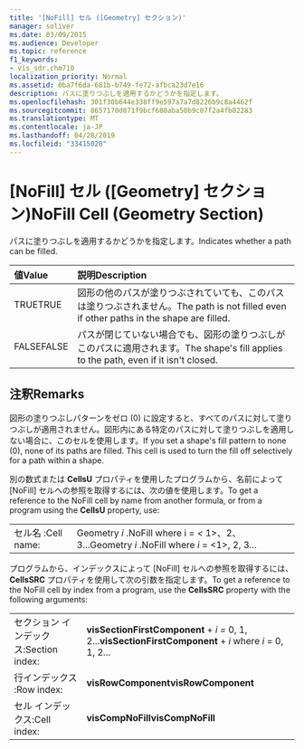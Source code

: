 ```yaml
---
title: '[NoFill] セル ([Geometry] セクション)'
manager: soliver
ms.date: 03/09/2015
ms.audience: Developer
ms.topic: reference
f1_keywords:
- vis_sdr.chm710
localization_priority: Normal
ms.assetid: 0ba7f6da-681b-b749-fe72-afbca23d7e16
description: パスに塗りつぶしを適用するかどうかを指定します。
ms.openlocfilehash: 301f30b644e338ff9e597a7a7d8226b9c8a4462f
ms.sourcegitcommit: 8657170d071f9bcf680aba50b9c07f2a4fb82283
ms.translationtype: MT
ms.contentlocale: ja-JP
ms.lasthandoff: 04/28/2019
ms.locfileid: "33415020"
---
```

# <a name="nofill-cell-geometry-section"></a><span data-ttu-id="8a307-103">[NoFill] セル ([Geometry] セクション)</span><span class="sxs-lookup"><span data-stu-id="8a307-103">NoFill Cell (Geometry Section)</span></span>

<span data-ttu-id="8a307-104">パスに塗りつぶしを適用するかどうかを指定します。</span><span class="sxs-lookup"><span data-stu-id="8a307-104">Indicates whether a path can be filled.</span></span>
  
|<span data-ttu-id="8a307-105">**値**</span><span class="sxs-lookup"><span data-stu-id="8a307-105">**Value**</span></span>|<span data-ttu-id="8a307-106">**説明**</span><span class="sxs-lookup"><span data-stu-id="8a307-106">**Description**</span></span>|
|:-----|:-----|
| <span data-ttu-id="8a307-107">TRUE</span><span class="sxs-lookup"><span data-stu-id="8a307-107">TRUE</span></span>  <br/> | <span data-ttu-id="8a307-108">図形の他のパスが塗りつぶされていても、このパスは塗りつぶされません。</span><span class="sxs-lookup"><span data-stu-id="8a307-108">The path is not filled even if other paths in the shape are filled.</span></span>  <br/> |
| <span data-ttu-id="8a307-109">FALSE</span><span class="sxs-lookup"><span data-stu-id="8a307-109">FALSE</span></span>  <br/> | <span data-ttu-id="8a307-110">パスが閉じていない場合でも、図形の塗りつぶしがこのパスに適用されます。</span><span class="sxs-lookup"><span data-stu-id="8a307-110">The shape's fill applies to the path, even if it isn't closed.</span></span>  <br/> |
   
## <a name="remarks"></a><span data-ttu-id="8a307-111">注釈</span><span class="sxs-lookup"><span data-stu-id="8a307-111">Remarks</span></span>

<span data-ttu-id="8a307-p101">図形の塗りつぶしパターンをゼロ (0) に設定すると、すべてのパスに対して塗りつぶしが適用されません。図形内にある特定のパスに対して塗りつぶしを適用しない場合に、このセルを使用します。</span><span class="sxs-lookup"><span data-stu-id="8a307-p101">If you set a shape's fill pattern to none (0), none of its paths are filled. This cell is used to turn the fill off selectively for a path within a shape.</span></span>
  
<span data-ttu-id="8a307-114">別の数式または **CellsU** プロパティを使用したプログラムから、名前によって [NoFill] セルへの参照を取得するには、次の値を使用します。</span><span class="sxs-lookup"><span data-stu-id="8a307-114">To get a reference to the NoFill cell by name from another formula, or from a program using the **CellsU** property, use:</span></span> 
  
|||
|:-----|:-----|
| <span data-ttu-id="8a307-115">セル名 :</span><span class="sxs-lookup"><span data-stu-id="8a307-115">Cell name:</span></span>  <br/> | <span data-ttu-id="8a307-116">Geometry  *i*  .NoFill where i =  *<*  1>、2、3...</span><span class="sxs-lookup"><span data-stu-id="8a307-116">Geometry  *i*  .NoFill            where  *i*  = <1>, 2, 3...</span></span>  <br/> |
   
<span data-ttu-id="8a307-117">プログラムから、インデックスによって [NoFill] セルへの参照を取得するには、**CellsSRC** プロパティを使用して次の引数を指定します。</span><span class="sxs-lookup"><span data-stu-id="8a307-117">To get a reference to the NoFill cell by index from a program, use the **CellsSRC** property with the following arguments:</span></span> 
  
|||
|:-----|:-----|
| <span data-ttu-id="8a307-118">セクション インデックス:</span><span class="sxs-lookup"><span data-stu-id="8a307-118">Section index:</span></span>  <br/> |<span data-ttu-id="8a307-119">**visSectionFirstComponent**  +  *i* *=* 0, 1, 2...</span><span class="sxs-lookup"><span data-stu-id="8a307-119">**visSectionFirstComponent** +  *i*            where  *i*  = 0, 1, 2...</span></span>  <br/> |
| <span data-ttu-id="8a307-120">行インデックス :</span><span class="sxs-lookup"><span data-stu-id="8a307-120">Row index:</span></span>  <br/> |<span data-ttu-id="8a307-121">**visRowComponent**</span><span class="sxs-lookup"><span data-stu-id="8a307-121">**visRowComponent**</span></span> <br/> |
| <span data-ttu-id="8a307-122">セル インデックス:</span><span class="sxs-lookup"><span data-stu-id="8a307-122">Cell index:</span></span>  <br/> |<span data-ttu-id="8a307-123">**visCompNoFill**</span><span class="sxs-lookup"><span data-stu-id="8a307-123">**visCompNoFill**</span></span> <br/> |
   

